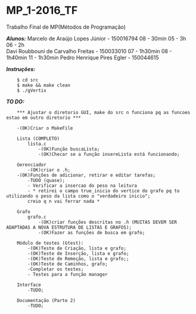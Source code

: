 # MP_1-2016_TF
Trabalho Final de MP(Métodos de Programação)  

***Alunos:***
Marcelo de Araújo Lopes Júnior - 150016794 08 - 30min 05 - 3h 06 - 2h  
Davi Roubbouni de Carvalho Freitas - 150033010  07 - 1h30min 08 - 1h40min 11 - 1h30min
Pedro Henrique Pires Egler - 150044615  

***Instruções:***
```
	$ cd src
	$ make && make clean
	$ ./gVertix
```

***TO DO:***
```
    *** Ajustar o diretorio GUI, make do src n funciona pq as funcoes estao em outro diretorio ***
    
	-(OK)Criar o MakeFile

	Lista (COMPLETO)
  		lista.c
    		-(OK)Função buscaLista;
    		-(OK)Checar se a função insereLista está funcionando;

    Gerenciador
    	-(OK)criar o .h;
	-(OK)Funções de adicionar, retirar e editar tarefas;
        -TUDO (quase);
        - Verificar a insercao do peso na leitura
        - * retirei o campo true_inicio do vertice do grafo pq to utilizando o peso da lista como o "verdadeiro inicio";
        creio q n vai ferrar nada *

    Grafo
    	grafo.c
    		-(OK)criar funções descritas no .h (MUITAS DEVEM SER ADAPTADAS A NOVA ESTRUTURA DE LISTAS E GRAFOS);
            -(OK)Fazer as funções de busca em grafo;

    Módulo de testes (Gtest):
        -(OK)Teste de Criação, lista e grafo;
        -(OK)Teste de Inserção, lista e grafo;
        -(OK)Teste de Remoção, lista e grafo;;
        -(OK)Teste de Caminhos, grafo;
    	-Completar os testes;
        - Testes para a função manager

    Interface
    	-TUDO;

    Documentação (Parte 2)
    	-TUDO;
```
